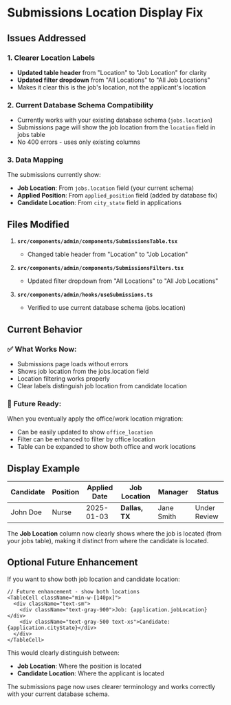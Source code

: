 # Submissions Location Display Fix

## Issues Addressed

### 1. **Clearer Location Labels**
- **Updated table header** from "Location" to "Job Location" for clarity
- **Updated filter dropdown** from "All Locations" to "All Job Locations" 
- Makes it clear this is the job's location, not the applicant's location

### 2. **Current Database Schema Compatibility**
- Currently works with your existing database schema (`jobs.location`)
- Submissions page will show the job location from the `location` field in jobs table
- No 400 errors - uses only existing columns

### 3. **Data Mapping**
The submissions currently show:
- **Job Location**: From `jobs.location` field (your current schema)
- **Applied Position**: From `applied_position` field (added by database fix)
- **Candidate Location**: From `city_state` field in applications

## Files Modified

1. **`src/components/admin/components/SubmissionsTable.tsx`**
   - Changed table header from "Location" to "Job Location"

2. **`src/components/admin/components/SubmissionsFilters.tsx`**
   - Updated filter dropdown from "All Locations" to "All Job Locations"

3. **`src/components/admin/hooks/useSubmissions.ts`**
   - Verified to use current database schema (jobs.location)

## Current Behavior

### ✅ **What Works Now:**
- Submissions page loads without errors
- Shows job location from the jobs.location field
- Location filtering works properly
- Clear labels distinguish job location from candidate location

### 🔄 **Future Ready:**
When you eventually apply the office/work location migration:
- Can be easily updated to show `office_location` 
- Filter can be enhanced to filter by office location
- Table can be expanded to show both office and work locations

## Display Example

| Candidate | Position | Applied Date | **Job Location** | Manager | Status |
|-----------|----------|--------------|-----------------|---------|---------|
| John Doe | Nurse | 2025-01-03 | **Dallas, TX** | Jane Smith | Under Review |

The **Job Location** column now clearly shows where the job is located (from your jobs table), making it distinct from where the candidate is located.

## Optional Future Enhancement

If you want to show both job location and candidate location:

```tsx
// Future enhancement - show both locations
<TableCell className="min-w-[140px]">
  <div className="text-sm">
    <div className="text-gray-900">Job: {application.jobLocation}</div>
    <div className="text-gray-500 text-xs">Candidate: {application.cityState}</div>
  </div>
</TableCell>
```

This would clearly distinguish between:
- **Job Location**: Where the position is located
- **Candidate Location**: Where the applicant is located

The submissions page now uses clearer terminology and works correctly with your current database schema.